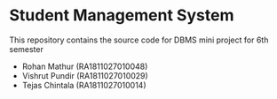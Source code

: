 # Student Management System

This repository contains the source code for DBMS mini project for 6th semester

- Rohan Mathur (RA1811027010048)
- Vishrut Pundir (RA1811027010029)
- Tejas Chintala (RA1811027010014)

